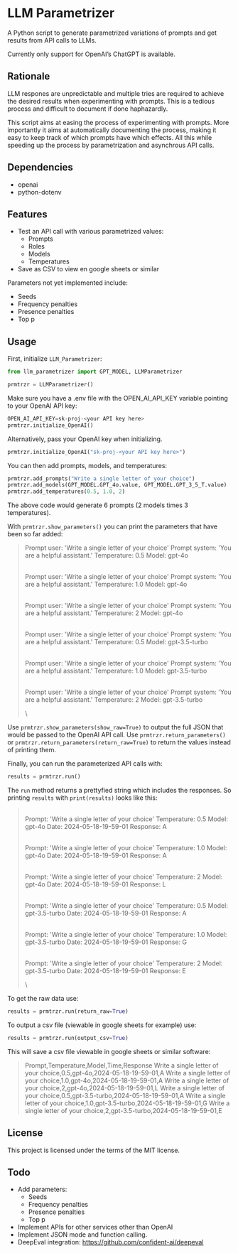 # LLM Parametrizer

A Python script to generate parametrized variations of prompts and get results from API calls to LLMs.


Currently only support for OpenAI’s ChatGPT is available.


## Rationale

LLM respones are unpredictable and multiple tries are required to achieve the desired results when experimenting with prompts. This is a tedious process and difficult to document if done haphazardly.

This script aims at easing the process of experimenting with prompts. More importantly it aims at automatically documenting the process, making it easy to keep track of which prompts have which effects. All this while speeding up the process by parametrization and asynchrous API calls.


## Dependencies

* openai
* python-dotenv


## Features

* Test an API call with various parametrized values:
  * Prompts
  * Roles
  * Models
  * Temperatures
* Save as CSV to view en google sheets or similar


Parameters not yet implemented include:

* Seeds
* Frequency penalties
* Presence penalties
* Top p


## Usage

First, initialize `LLM_Parametrizer`:

```python
from llm_parametrizer import GPT_MODEL, LLMParametrizer

prmtrzr = LLMParametrizer()
```



Make sure you have a .env file with the OPEN_AI_API_KEY variable pointing to your OpenAI API key:

```python
OPEN_AI_API_KEY=sk-proj-<your API key here>
prmtrzr.initialize_OpenAI()
```


Alternatively, pass your OpenAI key when initializing.

```python
prmtrzr.initialize_OpenAI("sk-proj-<your API key here>")
```


You can then add prompts, models, and temperatures:

```python
prmtrzr.add_prompts("Write a single letter of your choice")
prmtrzr.add_models(GPT_MODEL.GPT_4o.value, GPT_MODEL.GPT_3_5_T.value)
prmtrzr.add_temperatures(0.5, 1.0, 2)
```


The above code would generate 6 prompts (2 models times 3 temperatures).


With `prmtrzr.show_parameters()` you can print the parameters that have been so far added:


> Prompt user: 'Write a single letter of your choice'
> Prompt system: 'You are a helpful assistant.'
> Temperature: 0.5
> Model: gpt-4o
>
> \
> Prompt user: 'Write a single letter of your choice'
> Prompt system: 'You are a helpful assistant.'
> Temperature: 1.0
> Model: gpt-4o
>
> \
> Prompt user: 'Write a single letter of your choice'
> Prompt system: 'You are a helpful assistant.'
> Temperature: 2
> Model: gpt-4o
>
> \
> Prompt user: 'Write a single letter of your choice'
> Prompt system: 'You are a helpful assistant.'
> Temperature: 0.5
> Model: gpt-3.5-turbo
>
> \
> Prompt user: 'Write a single letter of your choice'
> Prompt system: 'You are a helpful assistant.'
> Temperature: 1.0
> Model: gpt-3.5-turbo
>
> \
> Prompt user: 'Write a single letter of your choice'
> Prompt system: 'You are a helpful assistant.'
> Temperature: 2
> Model: gpt-3.5-turbo
>
> \


Use `prmtrzr.show_parameters(show_raw=True)` to output the full JSON that would be passed to the OpenAI API call. Use `prmtrzr.return_parameters()` or `prmtrzr.return_parameters(return_raw=True)` to return the values instead of printing them.



Finally, you can run the parameterized API calls with:


```python
results = prmtrzr.run()
```


The `run` method returns a prettyfied string which includes the responses. So printing `results` with `print(results)` looks like this:


> \
> Prompt: 'Write a single letter of your choice'
> Temperature: 0.5
> Model: gpt-4o
> Date: 2024-05-18-19-59-01
> Response: A
>
> \
> Prompt: 'Write a single letter of your choice'
> Temperature: 1.0
> Model: gpt-4o
> Date: 2024-05-18-19-59-01
> Response: A
>
> \
> Prompt: 'Write a single letter of your choice'
> Temperature: 2
> Model: gpt-4o
> Date: 2024-05-18-19-59-01
> Response: L
>
> \
> Prompt: 'Write a single letter of your choice'
> Temperature: 0.5
> Model: gpt-3.5-turbo
> Date: 2024-05-18-19-59-01
> Response: A
>
> \
> Prompt: 'Write a single letter of your choice'
> Temperature: 1.0
> Model: gpt-3.5-turbo
> Date: 2024-05-18-19-59-01
> Response: G
>
> \
> Prompt: 'Write a single letter of your choice'
> Temperature: 2
> Model: gpt-3.5-turbo
> Date: 2024-05-18-19-59-01
> Response: E
>
> \


To get the raw data use:

```python
results = prmtrzr.run(return_raw=True)
```


To output a csv file (viewable in google sheets for example) use:

```python
results = prmtrzr.run(output_csv=True)
```


This will save a csv file viewable in google sheets or similar software:


> Prompt,Temperature,Model,Time,Response
> Write a single letter of your choice,0.5,gpt-4o,2024-05-18-19-59-01,A
> Write a single letter of your choice,1.0,gpt-4o,2024-05-18-19-59-01,A
> Write a single letter of your choice,2,gpt-4o,2024-05-18-19-59-01,L
> Write a single letter of your choice,0.5,gpt-3.5-turbo,2024-05-18-19-59-01,A
> Write a single letter of your choice,1.0,gpt-3.5-turbo,2024-05-18-19-59-01,G
> Write a single letter of your choice,2,gpt-3.5-turbo,2024-05-18-19-59-01,E


## License

This project is licensed under the terms of the MIT license.

## Todo

* Add parameters:
  * Seeds
  * Frequency penalties
  * Presence penalties
  * Top p
* Implement APIs for other services other than OpenAI
* Implement JSON mode and function calling.
* DeepEval integration: <https://github.com/confident-ai/deepeval>


